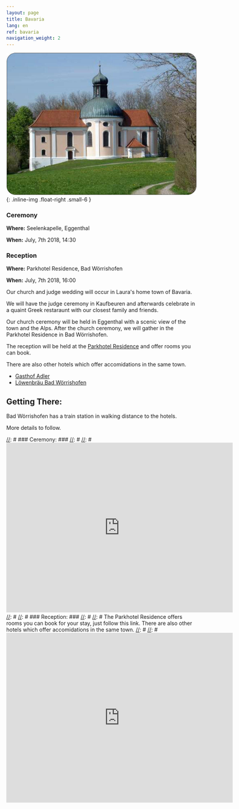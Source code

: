 ```yaml
---
layout: page
title: Bavaria
lang: en
ref: bavaria
navigation_weight: 2
---
```


![seelenkappelle in Eggenthal](/img/seelenkappelle.jpg "Seelenkappelle"){: .inline-img .float-right .small-6 }

### Ceremony ###
**Where:** Seelenkapelle, Eggenthal

**When:** July, 7th 2018, 14:30

### Reception ###
**Where:** Parkhotel Residence, Bad Wörrishofen

**When:** July, 7th 2018, 16:00

Our church and judge wedding will occur in Laura's home town of Bavaria.

We will have the judge ceremony in Kaufbeuren and afterwards celebrate in a quaint Greek restaraunt with our closest family and friends.

Our church ceremony will be held in Eggenthal with a scenic view of the town and the Alps. After the church ceremony, we will gather in the Parkhotel Residence in Bad Wörrishofen.

The reception will be held at the <a href="http://www.parkhotel-residence.de/" target="_blank" rel="noopener">Parkhotel Residence</a> and offer rooms you can book.

There are also other hotels which offer accomidations in the same town.
* <a href="http://www.adler-trommer.de/" target="_blank" rel="noopener">Gasthof Adler</a>
* <a href="http://www.loewenbraeu-bad-woerishofen.de/" target="_blank" rel="noopener">Löwenbräu Bad Wörrishofen</a>

## Getting There: ##

Bad Wörrishofen has a train station in walking distance to the hotels.

More details to follow.

[//]: # 
[//]: # ### Ceremony: ###
[//]: # 
[//]: # <iframe src="https://www.google.com/maps/embed?pb=!1m14!1m8!1m3!1d10697.103969521337!2d10.512983!3d47.911697!3m2!1i1024!2i768!4f13.1!3m3!1m2!1s0x0%3A0x683254a0c46b4ba1!2sMaria+Seelenkapelle+Eggenthal!5e0!3m2!1sen!2sus!4v1485719697231" width="600" height="450" frameborder="0" style="border:0" allowfullscreen></iframe>
[//]: # 
[//]: # ### Reception: ###
[//]: # 
[//]: # The Parkhotel Residence offers rooms you can book for your stay, just follow this link. There are also other hotels which offer accomidations in the same town.
[//]: # 
[//]: # <iframe src="https://www.google.com/maps/embed?pb=!1m18!1m12!1m3!1d2669.4269900763247!2d10.594501315777162!3d48.005459979213065!2m3!1f0!2f0!3f0!3m2!1i1024!2i768!4f13.1!3m3!1m2!1s0x479c119769ecff39%3A0x475ecaea14b14b7!2sParkhotel+Residence!5e0!3m2!1sen!2sde!4v1482410555253" width="600" height="450" frameborder="0" style="border:0" allowfullscreen></iframe>
